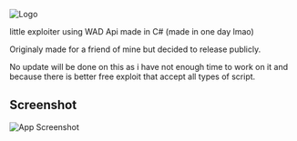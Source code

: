 
![Logo](https://cdn.discordapp.com/attachments/1056647532786241666/1071800504302194869/nxploit.png)



little exploiter using WAD Api made in C# (made in one day lmao)

Originaly made for a friend of mine but decided to release publicly. 

No update will be done on this as i have not enough time to work on it and because there is better free exploit that accept all types of script.


## Screenshot

![App Screenshot](https://cdn.discordapp.com/attachments/1056647532786241666/1071800635537760377/image.png)

